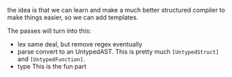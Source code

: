 the idea is that we can learn and make a much better structured compiler to make things easier, so we can add templates.

The passes will turn into this:

- lex
same deal, but remove regex eventually
- parse
convert to an UntypedAST. This is pretty much `[UntypedStruct]` and `[UntypedFunction]`.
- type
This is the fun part



